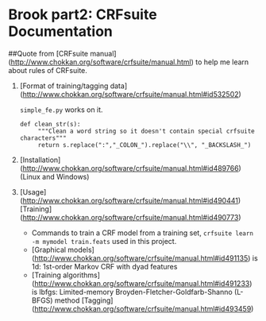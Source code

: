 # Brook part2: CRFsuite Documentation

##Quote from [CRFsuite manual] (http://www.chokkan.org/software/crfsuite/manual.html) to help me learn about rules of CRFsuite.

1. [Format of training/tagging data] (http://www.chokkan.org/software/crfsuite/manual.html#id532502)

    `simple_fe.py` works on it.
    <pre><code>def clean_str(s):
        """Clean a word string so it doesn't contain special crfsuite characters"""
        return s.replace(":","_COLON_").replace("\\", "_BACKSLASH_")</code></pre>

2. [Installation] (http://www.chokkan.org/software/crfsuite/manual.html#id489766) (Linux and Windows)

3. [Usage] (http://www.chokkan.org/software/crfsuite/manual.html#id490441) 
    [Training] (http://www.chokkan.org/software/crfsuite/manual.html#id490773)
    * Commands to train a CRF model from a training set, `crfsuite learn -m mymodel train.feats` used in this project.
    * [Graphical models] (http://www.chokkan.org/software/crfsuite/manual.html#id491135) is 1d: 1st-order Markov CRF with dyad features
    * [Training algorithms] (http://www.chokkan.org/software/crfsuite/manual.html#id491233) is lbfgs: Limited-memory Broyden-Fletcher-Goldfarb-Shanno (L-BFGS) method
    [Tagging] (http://www.chokkan.org/software/crfsuite/manual.html#id493459)

